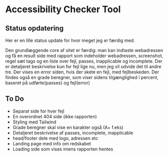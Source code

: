 # Accessibility Checker Tool

## Status opdatering
Her er en lille status update for hvor meget jeg er færdig med.

Den grundlæggende core af sitet er færdig: man kan indtaste webadressen og få en result side med rapport som indeholder webadressen, screenshot, regel sæt tags og en liste over fejl, passes, inapplicable og incomplete. Der er detaljeret beskrivelse kun for fejl lige nu, men jeg vil udvide det til andre tre. Der vises en error siden, hvis der skete en fejl, med fejlbeskeden. Der findes også en grade beregner, som viser sidens tilgænglighed i percent, baseret på udførte(passes) og fejl(error)

## To Do
- Separat side for hver fejl
- En overordnet 404 side (ikke rapporten)
- Styling med Tailwind
- Grade beregner skal vise en karakter også (A+ f.eks)
- Detaljeret beskrivelse af passes, incomplete, inapplicable
- head/footer dele med logo, adressen etc
- Landing page med info om redskabet
- Loading side som vises imens rapporten hentes
